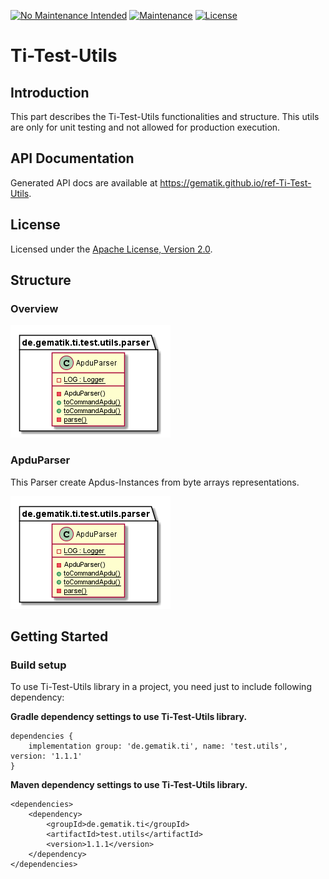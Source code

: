 [![No Maintenance Intended](http://unmaintained.tech/badge.svg)](http://unmaintained.tech/)
[![Maintenance](https://img.shields.io/badge/Maintained%3F-no-red.svg)](https://bitbucket.org/lbesson/ansi-colors)
[![License](https://img.shields.io/badge/License-Apache%202.0-blue.svg)](https://opensource.org/licenses/Apache-2.0)

# Ti-Test-Utils

## Introduction

This part describes the Ti-Test-Utils functionalities and structure.
This utils are only for unit testing and not allowed for production execution.

## API Documentation

Generated API docs are available at <https://gematik.github.io/ref-Ti-Test-Utils>.

## License

Licensed under the [Apache License, Version 2.0](https://www.apache.org/licenses/LICENSE-2.0).

## Structure

### Overview

![TiTestUtils structure](de.gematik.ti.test.utils/doc/images/TESTUTILS/generated/overview.png)

  

### ApduParser

This Parser create Apdus-Instances from byte arrays representations.

![Parser for Apdu Arrays](de.gematik.ti.test.utils/doc/images/TESTUTILS/generated/apduparser.png)

  

## Getting Started

### Build setup

To use Ti-Test-Utils library in a project, you need just to include following dependency:

**Gradle dependency settings to use Ti-Test-Utils library.**

    dependencies {
        implementation group: 'de.gematik.ti', name: 'test.utils', version: '1.1.1'
    }

**Maven dependency settings to use Ti-Test-Utils library.**

    <dependencies>
        <dependency>
            <groupId>de.gematik.ti</groupId>
            <artifactId>test.utils</artifactId>
            <version>1.1.1</version>
        </dependency>
    </dependencies>
